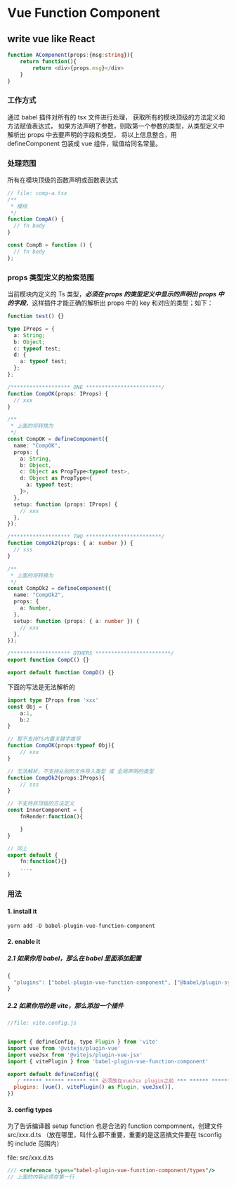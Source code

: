 # Vue Function Component
## write vue like React

```typescript
function AComponent(props:{msg:string}){
    return function(){
        return <div>{props.msg}</div>
    }
}
```


### 工作方式

通过 babel 插件对所有的 tsx 文件进行处理，
获取所有的模块顶级的方法定义和方法赋值表达式，
如果方法声明了参数，则取第一个参数的类型，从类型定义中解析出 props 中去要声明的字段和类型，
将以上信息整合，用 defineComponent 包装成 vue 组件，赋值给同名常量。

### 处理范围

所有在模块顶级的函数声明或函数表达式

```typescript
// file: comp-a.tsx
/**
 * 模块
 */
function CompA() {
  // fn body
}

const CompB = function () {
  // fn body
};
```

### props 类型定义的检索范围

当前模块内定义的 Ts 类型，**_必须在 props 的类型定义中显示的声明出 props 中的字段_**，这样插件才能正确的解析出 props 中的 key 和对应的类型；如下：

```typescript
function test() {}

type IProps = {
  a: String;
  b: Object;
  c: typeof test;
  d: {
    a: typeof test;
  };
};

/******************* ONE ************************/
function CompOK(props: IProps) {
  // xxx
}

/**
 * 上面的将转换为
 */
const CompOK = defineComponent({
  name: "CompOK",
  props: {
    a: String,
    b: Object,
    c: Object as PropType<typeof test>,
    d: Object as PropType<{
      a: typeof test;
    }>,
  },
  setup: function (props: IProps) {
    // xxx
  },
});

/******************* TWO ************************/
function CompOk2(props: { a: number }) {
  // sss
}

/**
 * 上面的将转换为
 */
const CompOk2 = defineComponent({
  name: "CompOk2",
  props: {
    a: Number,
  },
  setup: function (props: { a: number }) {
    // xxx
  },
});

/******************* OTHERS ************************/
export function CompC() {}

export default function CompD() {}
```

下面的写法是无法解析的

```typescript
import type IProps from 'xxx'
const Obj = {
    a:1,
    b:2
}

// 暂不支持TS内置关键字推导
function CompOK(props:typeof Obj){
    // xxx
}

// 无法解析，不支持从别的文件导入类型 或 全局声明的类型
function CompOk2(props:IProps){
    // sss
}

// 不支持非顶级的方法定义
const InnerComponent = {
    fnRender:function(){

    }
}

// 同上
export default {
    fn:function(){}
    ...,
}
```

### 用法

#### 1. install it

```shell
yarn add -D babel-plugin-vue-function-component
```

#### 2. enable it

##### 2.1 如果你用 babel，那么在 babel 里面添加配置

```javascript
{
  "plugins": ["babel-plugin-vue-function-component", ["@babel/plugin-syntax-typescript",{ isTSX:true }]]
}
```

##### 2.2 如果你用的是 vite，那么添加一个插件

```javascript
//file: vite.config.js


import { defineConfig, type Plugin } from 'vite'
import vue from '@vitejs/plugin-vue'
import vueJsx from '@vitejs/plugin-vue-jsx'
import { vitePlugin } from 'babel-plugin-vue-function-component'

export default defineConfig({
   / ****** ****** ****** *** 必须放在vueJsx plugin之前 *** ****** ****** ******/
  plugins: [vue(), vitePlugin() as Plugin, vueJsx()],
})

```

#### 3. config types

为了告诉编译器 setup function 也是合法的 function compomnent，创建文件 src/xxx.d.ts （放在哪里，叫什么都不重要，重要的是这恶搞文件要在 tsconfig 的 include 范围内）

file: src/xxx.d.ts

```javascript
/// <reference types="babel-plugin-vue-function-component/types"/>
// 上面的内容必须在第一行
```

